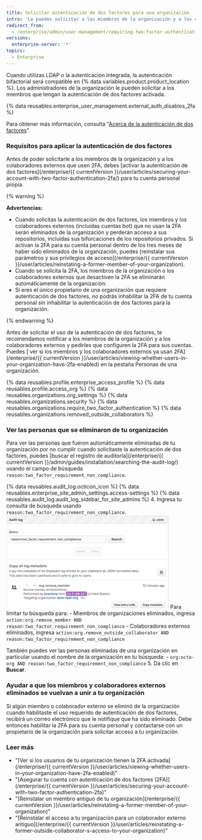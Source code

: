 ```yaml
---
title: Solicitar autenticación de dos factores para una organización
intro: 'Le puedes solicitar a los miembros de la organización y a los colaboradores externos que activen la autenticación de dos factores para sus cuentas personales en una organización, para que sea más difícil para los actores maliciosos acceder a los parámetros y los repositorios de una organización.'
redirect_from:
  - /enterprise/admin/user-management/requiring-two-factor-authentication-for-an-organization
versions:
  enterprise-server: '*'
topics:
  - Enterprise
---
```


Cuando utilizas LDAP o la autenticación integrada, la autenticación bifactorial será compatible en {% data variables.product.product_location %}. Los administradores de la organización le pueden solicitar a los miembros que tengan la autenticación de dos factores activada.

{% data reusables.enterprise_user_management.external_auth_disables_2fa %}

Para obtener más información, consulta "[Acerca de la autenticación de dos factores](/github/authenticating-to-github/about-two-factor-authentication)".

### Requisitos para aplicar la autenticación de dos factores

Antes de poder solicitarle a los miembros de la organización y a los colaboradores externos que usen 2FA, debes [activar la autenticación de dos factores](/enterprise/{{ currentVersion }}/user/articles/securing-your-account-with-two-factor-authentication-2fa/) para tu cuenta personal propia.

{% warning %}

**Advertencias:**

- Cuando solicitas la autenticación de dos factores, los miembros y los colaboradores externos (incluidas cuentas bot) que no usan la 2FA serán eliminados de la organización y perderán acceso a sus repositorios, incluidas sus bifurcaciones de los repositorios privados. Si activan la 2FA para su cuenta personal dentro de los tres meses de haber sido eliminados de la organización, puedes [reinstalar sus parámetros y sus privilegios de acceso](/enterprise/{{ currentVersion }}/user/articles/reinstating-a-former-member-of-your-organization).
- Cuando se solicita la 2FA, los miembros de la organización o los colaboradores externos que desactiven la 2FA se eliminarán automáticamente de la organización.
- Si eres el único propietario de una organización que requiere autenticación de dos factores, no podrás inhabilitar la 2FA de tu cuenta personal sin inhabilitar la autenticación de dos factores para la organización.

{% endwarning %}

Antes de solicitar el uso de la autenticación de dos factores, te recomendamos notificar a los miembros de la organización y a los colaboradores externos y pedirles que configuren la 2FA para sus cuentas. Puedes [ ver si los miembros y los colaboradores externos ya usan 2FA](/enterprise/{{ currentVersion }}/user/articles/viewing-whether-users-in-your-organization-have-2fa-enabled) en la pestaña Personas de una organización.

{% data reusables.profile.enterprise_access_profile %}
{% data reusables.profile.access_org %}
{% data reusables.organizations.org_settings %}
{% data reusables.organizations.security %}
{% data reusables.organizations.require_two_factor_authentication %}
{% data reusables.organizations.removed_outside_collaborators %}

### Ver las personas que se eliminaron de tu organización

Para ver las personas que fueron automáticamente eliminadas de tu organización por no cumplir cuando solicitaste la autenticación de dos factores, puedes [buscar el registro de auditoría](/enterprise/{{ currentVersion }}/admin/guides/installation/searching-the-audit-log/) usando el campo de búsqueda `reason:two_factor_requirement_non_compliance`.

{% data reusables.audit_log.octicon_icon %}
{% data reusables.enterprise_site_admin_settings.access-settings %}
{% data reusables.audit_log.audit_log_sidebar_for_site_admins %}
4. Ingresa tu consulta de búsqueda usando `reason:two_factor_requirement_non_compliance`. ![Evento de registro de auditoría de herramientas de plantilla que muestra un usuario eliminado por no cumplir con la 2FA](/assets/images/help/2fa/2fa_noncompliance_stafftools_audit_log_search.png) Para limitar tu búsqueda para:
    - Miembros de organizaciones eliminados, ingresa `action:org.remove_member AND reason:two_factor_requirement_non_compliance`
    - Colaboradores externos eliminados, ingresa `action:org.remove_outside_collaborator AND reason:two_factor_requirement_non_compliance`

  También puedes ver las personas eliminadas de una organización en particular usando el nombre de la organización en tu búsqueda:
    - `org:octo-org AND reason:two_factor_requirement_non_compliance`
5. Da clic en **Buscar**.

### Ayudar a que los miembros y colaboradores externos eliminados se vuelvan a unir a tu organización

Si algún miembro o colaborador externo se eliminó de la organización cuando habilitaste el uso requerido de autenticación de dos factores, recibirá un correo electrónico que le notifique que ha sido eliminado. Debe entonces habilitar la 2FA para su cuenta personal y contactarse con un propietario de la organización para solicitar acceso a tu organización.

### Leer más

- "[Ver si los usuarios de tu organización tienen la 2FA activada](/enterprise/{{ currentVersion }}/user/articles/viewing-whether-users-in-your-organization-have-2fa-enabled)"
- "[Asegurar tu cuenta con autenticación de dos factores (2FA)](/enterprise/{{ currentVersion }}/user/articles/securing-your-account-with-two-factor-authentication-2fa)"
- "[Reinstalar un miembro antiguo de tu organización](/enterprise/{{ currentVersion }}/user/articles/reinstating-a-former-member-of-your-organization)"
- "[Reinstalar el acceso a tu organización para un colaborador externo antiguo](/enterprise/{{ currentVersion }}/user/articles/reinstating-a-former-outside-collaborator-s-access-to-your-organization)"
